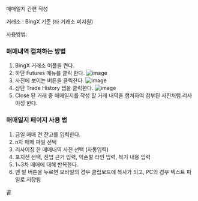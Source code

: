 매매일지 간편 작성

거래소 : BingX 기준 (타 거래소 미지원)

사용방법: 

### 매매내역 캡쳐하는 방법
1. BingX 거래소 어플을 켠다.
2. 하단 Futures 메뉴를 클릭 한다.
![image](https://github.com/user-attachments/assets/8f502d31-017a-4c67-b9dc-10af6e4a1a5e)
4. 사진에 보이는 버튼을 클릭한다.
![image](https://github.com/user-attachments/assets/b49ffff0-6610-433d-bfc0-24fdf79bf70a)
5. 상단 Trade History 탭을 클릭한다.
![image](https://github.com/user-attachments/assets/26366f6e-4946-4943-9448-b5d4be5143f9)
7. Close 된 거래 중 매매일지를 작성 할 거래 내역을 캡쳐하여 첨부된 사진처럼 리사이징 한다.


### 매매일지 페이지 사용 법
1. 금일 매매 전 잔고를 입력한다.
2. n차 매매 파일 선택
3. 리사이징 한 매매내역 사진 선택 (자동입력)
4. 포지션 선택, 진입 근거 입력, 익손절 라인 입력, 복기 내용 입력
5. 1~3차 매매에 대해 반복한다.
6. 맨 밑 버튼을 누르면 모바일의 경우 클립보드에 복사가 되고, PC의 경우 텍스트 파일로 저장됨

끝
